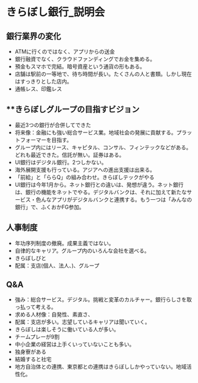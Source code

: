 # **きらぼし銀行_説明会**<!-- omit in toc -->

## **銀行業界の変化**
- ATMに行くのではなく、アプリからの送金
- 銀行融資でなく、クラウドファンディングでお金を集める。
- 預金もスマホで完結。暗号資産という通貨の形もある。
- 店舗は駅前の一等地で、待ち時間が長い。たくさんの人と書類。しかし現在はすっきりとした店内。
- 通帳レス、印鑑レス

## **きらぼしグループの目指すビジョン
- 最近3つの銀行が合併してできた
- 将来像：金融にも強い総合サービス業。地域社会の発展に貢献する。プラットフォーマーを目指す。
- グループ内にはリース、キャピタル、コンサル、フィンテックなどがある。どれも最近できた。信託が無い。証券はある。
- UI銀行はデジタル銀行。2つしかない。
- 海外展開支援も行っている。アジアへの進出支援は出来る。
- 「前給」と「ららQ」の組み合わせ。きらぼしテックがやる
- UI銀行は今年1月から。ネット銀行との違いは、発想が違う。ネット銀行は、銀行の機能をネットでやる。デジタルバンクは、それに加えて新たなサービス・色んなアプリがデジタルバンクと連携する。もう一つは「みんなの銀行」で、ふくおかFG参加。
  
## **人事制度**
- 年功序列制度の撤廃。成果主義ではない。
- 自律的なキャリア。グループ内のいろんな会社を選べる。
- きらぼしびと
- 配属：支店(個人、法人、)、グループ

## **Q&A**
- 強み：総合サービス。デジタル。挑戦と変革のカルチャー。銀行らしさを取っ払って考える。
- 求める人材像：自発性、素直さ、
- 配属：支店が多い。志望しているキャリアは聞いていく。
- きらぼしは楽しそうに働いている人が多い。
- チームプレーが9割
- 中小企業の経営は上手くいっていないことも多い。
- 独身寮がある
- 結婚すると社宅
- 地方自治体との連携、東京都との連携はきらぼししかやっていない。地域活性化。